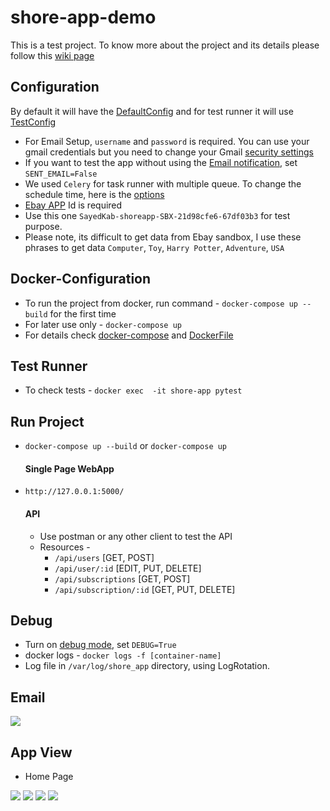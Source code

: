 # shore-app-demo
This is a test project. To know more about the project and its details please follow this [wiki page](https://github.com/pranto157/shore-app-demo/wiki/Project-Details)

## Configuration 
By default it will have the [DefaultConfig](https://github.com/pranto157/shore-app-demo/blob/main/shore_app/config.py#L20-L53) and for test runner it will use [TestConfig](https://github.com/pranto157/shore-app-demo/blob/main/shore_app/config.py#L56-L63)
  - For Email Setup, `username` and `password` is required. You can use your gmail credentials but you need to change your Gmail [security settings](https://kb.synology.com/en-global/SRM/tutorial/How_to_use_Gmail_SMTP_server_to_send_emails_for_SRM)
  - If you want to test the app without using the [Email notification](https://github.com/pranto157/shore-app-demo/blob/main/shore_app/config.py#L27), set `SENT_EMAIL=False`
  - We used `Celery` for task runner with multiple queue. To change the schedule time, here is the [options](https://github.com/pranto157/shore-app-demo/blob/main/shore_app/config.py#L38-L39)
  - [Ebay APP](https://github.com/pranto157/shore-app-demo/blob/main/shore_app/config.py#L51) Id is required
  - Use this one `SayedKab-shoreapp-SBX-21d98cfe6-67df03b3` for test purpose. 
  - Please note, its difficult to get data from Ebay sandbox, I use these phrases to get data `Computer`, `Toy`, `Harry Potter`, `Adventure`, `USA`

## Docker-Configuration
  - To run the project from docker, run command - `docker-compose up --build` for the first time
  - For later use only - `docker-compose up`
  - For details check [docker-compose](https://github.com/pranto157/shore-app-demo/blob/main/docker-compose.yaml) and [DockerFile](https://github.com/pranto157/shore-app-demo/blob/main/Dockerfile)

## Test Runner
  - To check tests - `docker exec  -it shore-app pytest`
## Run Project

  - `docker-compose up --build` or `docker-compose up`
    #### Single Page WebApp
  - `http://127.0.0.1:5000/` 
    #### API
      - Use postman or any other client to test the API
      - Resources - 
        - `/api/users` [GET, POST]
        - `/api/user/:id` [EDIT, PUT, DELETE]
        - `/api/subscriptions` [GET, POST]
        - `/api/subscription/:id` [GET, PUT, DELETE]  

## Debug
  - Turn on [debug mode](https://github.com/pranto157/shore-app-demo/blob/main/shore_app/config.py#L22), set `DEBUG=True` 
  - docker logs - `docker logs -f [container-name]`
  - Log file in `/var/log/shore_app` directory, using LogRotation. 

## Email 

![](https://github.com/pranto157/Pink/blob/master/shore-email1.png)

## App View
 - Home Page
 
![](https://github.com/pranto157/Pink/blob/master/h1.png)
![](https://github.com/pranto157/Pink/blob/master/h2.png)
![](https://github.com/pranto157/Pink/blob/master/h3.png)
![](https://github.com/pranto157/Pink/blob/master/h4.png)

